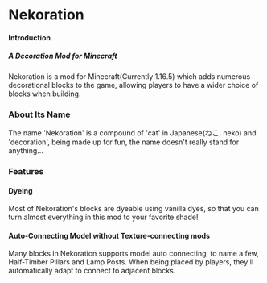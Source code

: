 # Nekoration

#### Introduction
##### A Decoration Mod for Minecraft
Nekoration is a mod for Minecraft(Currently 1.16.5) which adds numerous decorational blocks to the game, allowing players to have a wider choice of blocks when building.

### About Its Name
The name 'Nekoration' is a compound of 'cat' in Japanese(ねこ, neko) and 'decoration', being made up for fun, the name doesn't really stand for anything...

### Features
#### Dyeing
Most of Nekoration's blocks are dyeable using vanilla dyes, so that you can turn almost everything in this mod to your favorite shade!

#### Auto-Connecting Model without Texture-connecting mods
Many blocks in Nekoration supports model auto connecting, to name a few, Half-Timber Pillars and Lamp Posts. When being placed by players, they'll automatically adapt to connect to adjacent blocks.